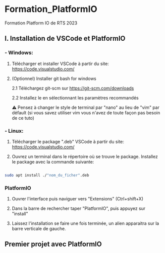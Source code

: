 # Formation_PlatformIO
Formation Platform IO de RTS 2023

## I. Installation de VSCode et PlatformIO

### - Windows:

1. Télécharger et installer VSCode à partir du site: https://code.visualstudio.com/

2. (Optionnel) Installer git bash for windows

    2.1 Téléchargez git-scm sur https://git-scm.com/downloads 

    2.2 Installez le en sélectionnant les paramètres recommandés 
    
    :warning: Pensez à changer le style de terminal par "nano" au lieu de "vim" par défault (si vous savez utiliser vim vous n'avez de toute façon pas besoin de ce tuto)

### - Linux:

1. Télécharger le package ".deb" VSCode à partir du site: https://code.visualstudio.com/ 

2. Ouvrez un terminal dans le répertoire où se trouve le package. Installez le package avec la commande suivante:

```bash

sudo apt install ./"nom_du_ficher".deb

```
### PlatformIO

1. Ouvrer l'interface puis naviguer vers "Extensions" (Ctrl+shift+X)

2. Dans la barre de rechercher taper "PlatformIO", puis appuyez sur "install"

3. Laissez l'installation se faire une fois terminée, un alien apparaitra sur la barre verticale de gauche.

## Premier projet avec PlatformIO


